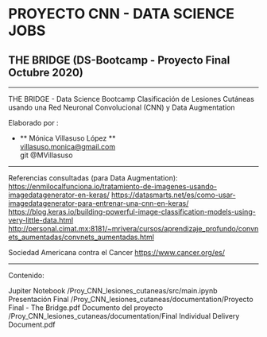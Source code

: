 #  PROYECTO CNN - DATA SCIENCE JOBS
## THE BRIDGE (DS-Bootcamp - Proyecto Final Octubre 2020)

________________
THE BRIDGE - Data Science Bootcamp
Clasificación de Lesiones Cutáneas usando una Red Neuronal Convolucional (CNN) y Data Augmentation

Elaborado por : 

- ** Mónica Villasuso López  **  
villasuso.monica@gmail.com  
git @MVillasuso
_________________

Referencias consultadas (para Data Augmentation):
https://enmilocalfunciona.io/tratamiento-de-imagenes-usando-imagedatagenerator-en-keras/ https://datasmarts.net/es/como-usar-imagedatagenerator-para-entrenar-una-cnn-en-keras/ https://blog.keras.io/building-powerful-image-classification-models-using-very-little-data.html
http://personal.cimat.mx:8181/~mrivera/cursos/aprendizaje_profundo/convnets_aumentadas/convnets_aumentadas.html

Sociedad Americana contra el Cancer https://www.cancer.org/es/

_________________

Contenido:

Jupiter Notebook  /Proy_CNN_lesiones_cutaneas/src/main.ipynb
Presentación Final  /Proy_CNN_lesiones_cutaneas/documentation/Proyecto Final - The Bridge.pdf
Documento del proyecto /Proy_CNN_lesiones_cutaneas/documentation/Final Individual Delivery Document.pdf

